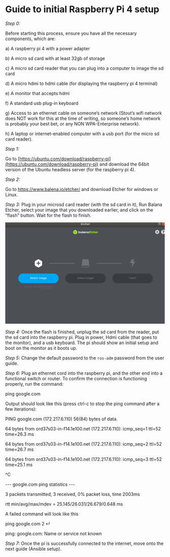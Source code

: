 # Guide to initial Raspberry Pi 4 setup 

*Step 0:*

Before starting this process, ensure you have all the necessary components, which are: 

a) A raspberry pi 4 with a power adapter 

b) A micro sd card with at least 32gb of storage 

c) A micro sd card reader that you can plug into a computer to image the sd card 

d) A micro hdmi to hdmi cable (for displaying the raspberry pi 4 terminal) 

e) A monitor that accepts hdmi 

f) A standard usb plug-in keyboard 

g) Access to an ethernet cable on someone’s network (Stout’s wifi network does NOT work for this at the time of writing, so someone’s home network is probably your best bet, or any NON WPA-Enterprise network). 

h) A laptop or internet-enabled computer with a usb port (for the micro sd card reader). 

 

 

*Step 1:* 

Go to [https://ubuntu.com/download/raspberry-pi](https://ubuntu.com/download/raspberry-pi) and download the 64bit version of the Ubuntu headless server (for the raspberry pi 4). 

 

*Step 2:*

Go to https://www.balena.io/etcher/ and download Etcher for windows or Linux. 


*Step 3:* Plug in your microsd card reader (with the sd card in it), Run Balana Etcher, select your image that you downloaded earlier, and click on the “flash” button. Wait for the flash to finish. 

![Balena Etcher](https://github.com/CapstoneThrone/amr-installer/blob/jh-add-docs/guides/etcher_picture.png "Balena Etcher should look like this! Click on the leftmost button and go find your image. Click on the middle button and select the sd card reader. Then click the flash button!")

*Step 4:* Once the flash is finished, unplug the sd card from the reader, put the sd card into the raspberry pi. Plug in power, Hdmi cable (that goes to the monitor), and a usb keyboard. The pi should show an initial setup and boot on the monitor as it boots up. 

 

*Step 5:* Change the default password to the `ros-adm` password from the user guide.

 
*Step 6:* Plug an ethernet cord into the raspberry pi, and the other end into a functional switch or router. To confirm the connection is functioning properly, run the command: 

ping google.com 

Output should look like this (press ctrl-c to stop the ping command after a few iterations): 

PING google.com (172.217.6.110) 56(84) bytes of data. 

64 bytes from ord37s03-in-f14.1e100.net (172.217.6.110): icmp_seq=1 ttl=52 time=26.3 ms 

64 bytes from ord37s03-in-f14.1e100.net (172.217.6.110): icmp_seq=2 ttl=52 time=26.7 ms 

64 bytes from ord37s03-in-f14.1e100.net (172.217.6.110): icmp_seq=3 ttl=52 time=25.1 ms 

^C 

--- google.com ping statistics --- 

3 packets transmitted, 3 received, 0% packet loss, time 2003ms 

rtt min/avg/max/mdev = 25.145/26.031/26.679/0.648 ms 

A failed command will look like this 

ping google.com                                                        2 ↵ 

ping: google.com: Name or service not known 

 

*Step 7:* Once the pi is successfully connected to the internet, move onto the next guide (Ansible setup). 
